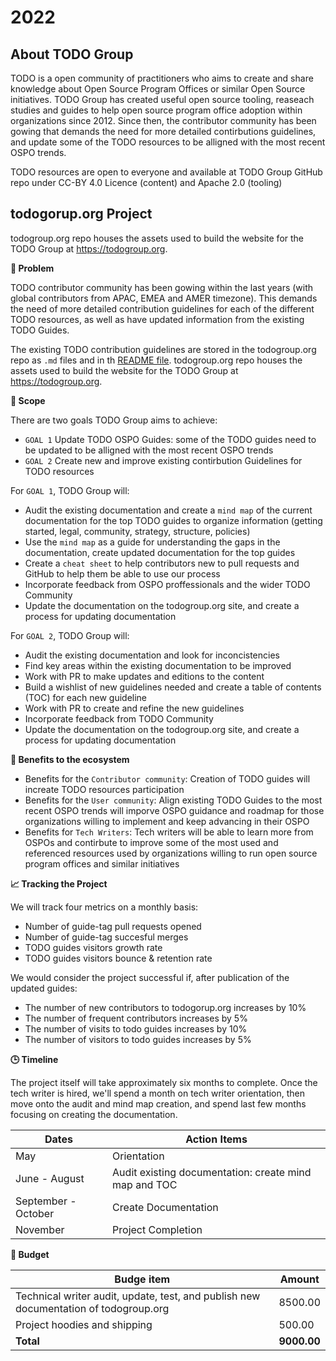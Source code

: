 # 2022

## About TODO Group

TODO is a open community of practitioners who aims to create and share knowledge about Open Source Program Offices or similar Open Source initiatives.
TODO Group has created useful open source tooling, reaseach studies and guides to help open source program office adoption within organizations since 2012.
Since then, the contributor community has been gowing that demands the need for more detailed contirbutions guidelines, and update some of the TODO resources 
to be alligned with the most recent OSPO trends.

TODO resources are open to everyone and available at TODO Group GitHub repo under CC-BY 4.0 Licence (content) and Apache 2.0 (tooling)

## todogorup.org Project

todogroup.org repo houses the assets used to build the website for the TODO Group at https://todogroup.org.

**🤔 Problem**

TODO contributor community has been gowing within the last years (with global contributors from APAC, EMEA and AMER timezone). This demands the need of more detailed contribution guidelines 
for each of the different TODO resources, as well as have updated information from the existing TODO Guides. 

The existing TODO contribution guidelines are stored in the todogroup.org repo as `.md` files and in th [README file](https://github.com/todogroup/todogroup.org#-adding-resources). 
todogroup.org repo houses the assets used to build the website for the TODO Group at https://todogroup.org.

**🎯 Scope**

There are two goals TODO Group aims to achieve:

* `GOAL 1` Update TODO OSPO Guides: some of the TODO guides need to be updated to be alligned with the most recent OSPO trends
* `GOAL 2`  Create new and improve existing contirbution Guidelines for TODO resources

For `GOAL 1`, TODO Group will:

* Audit the existing documentation and create a `mind map` of the current documentation for the top TODO guides to organize information (getting started, legal, community, strategy, structure, policies)
* Use the `mind map` as a guide for understanding the gaps in the documentation, create updated documentation for the top guides
* Create a `cheat sheet` to help contributors new to pull requests and GitHub to help them be able to use our process
* Incorporate feedback from OSPO proffessionals and the wider TODO Community
* Update the documentation on the todogroup.org site, and create a process for updating documentation

For `GOAL 2`, TODO Group will:

* Audit the existing documentation and look for inconcistencies
* Find key areas within the existing documentation to be improved
* Work with PR to make updates and editions to the content
* Build a wishlist of new guidelines needed and create a table of contents (TOC) for each new guideline
* Work with PR to create and refine the new guidelines
* Incorporate feedback from TODO Community
* Update the documentation on the todogroup.org site, and create a process for updating documentation

**🌱 Benefits to the ecosystem**


* Benefits for the `Contributor community`: Creation of TODO guides will increate TODO resources participation
* Benefits for the `User community`:  Align existing TODO Guides to the most recent OSPO trends will imporve OSPO guidance and roadmap for those organizations willing 
to implement and keep advancing in their OSPO
* Benefits for `Tech Writers`: Tech writers will be able to learn more from OSPOs and contirbute to improve some of the most used and referenced resources used by organizations
willing to run open source program offices and similar initiatives

**📈 Tracking the Project**

We will track four metrics on a monthly basis:

* Number of guide-tag pull requests opened
* Number of guide-tag succesful merges
* TODO guides visitors growth rate
* TODO guides visitors bounce & retention rate

We would consider the project successful if, after publication of the updated guides:

* The number of new contributors to todogorup.org increases by 10%
* The number of frequent contributors increases by 5%
* The number of visits to todo guides increases by 10%
* The number of visitors to todo guides increases by 5%


**🕒 Timeline**

The project itself will take approximately six months to complete. Once the tech writer is hired, we'll spend a month on tech writer orientation, then move onto the audit and mind map creation, 
and spend last few months focusing on creating the documentation.

| Dates | Action Items |
| --- | --- |
| May | Orientation |
| June - August | Audit existing documentation: create mind map and TOC |
| September - October | Create Documentation |
| November | Project Completion |

**💸 Budget**

| Budge item | Amount |
| --- | --- |
| Technical writer audit, update, test, and publish new documentation of todogroup.org | 8500.00 |
| Project hoodies and shipping | 500.00 |
| **Total** | **9000.00** |


